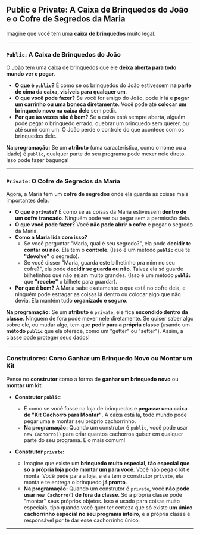 ## Public e Private: A Caixa de Brinquedos do João e o Cofre de Segredos da Maria

Imagine que você tem uma **caixa de brinquedos** muito legal.

---

### `Public`: A Caixa de Brinquedos do João

O João tem uma caixa de brinquedos que ele **deixa aberta para todo mundo ver e pegar**.

* **O que é `public`?** É como se os brinquedos do João estivessem **na parte de cima da caixa, visíveis para qualquer um**.
* **O que você pode fazer?** Se você for amigo do João, pode ir lá e **pegar um carrinho ou uma boneca diretamente**. Você pode até **colocar um brinquedo novo na caixa dele** sem pedir.
* **Por que às vezes não é bom?** Se a caixa está sempre aberta, alguém pode pegar o brinquedo errado, quebrar um brinquedo sem querer, ou até sumir com um. O João perde o controle do que acontece com os brinquedos dele.

**Na programação:** Se um **atributo** (uma característica, como o nome ou a idade) é `public`, qualquer parte do seu programa pode mexer nele direto. Isso pode fazer bagunça!

---

### `Private`: O Cofre de Segredos da Maria

Agora, a Maria tem um **cofre de segredos** onde ela guarda as coisas mais importantes dela.

* **O que é `private`?** É como se as coisas da Maria estivessem **dentro de um cofre trancado**. Ninguém pode ver ou pegar sem a permissão dela.
* **O que você pode fazer?** Você **não pode abrir o cofre** e pegar o segredo da Maria.
* **Como a Maria lida com isso?**
    * Se você perguntar "Maria, qual é seu segredo?", ela pode **decidir te contar ou não**. Ela tem o **controle**. (Isso é um método **`public`** que te **"devolve"** o segredo).
    * Se você disser "Maria, guarda este bilhetinho pra mim no seu cofre?", ela pode **decidir se guarda ou não**. Talvez ela só guarde bilhetinhos que não sejam muito grandes. (Isso é um método **`public`** que **"recebe"** o bilhete para guardar).
* **Por que é bom?** A Maria sabe exatamente o que está no cofre dela, e ninguém pode estragar as coisas lá dentro ou colocar algo que não devia. Ela mantém tudo **organizado e seguro**.

**Na programação:** Se um **atributo** é `private`, ele fica **escondido dentro da classe**. Ninguém de fora pode mexer nele diretamente. Se quiser saber algo sobre ele, ou mudar algo, tem que **pedir para a própria classe** (usando um **método `public`** que ela oferece, como um "getter" ou "setter"). Assim, a classe pode proteger seus dados!

---

### Construtores: Como Ganhar um Brinquedo Novo ou Montar um Kit

Pense no **construtor** como a forma de **ganhar um brinquedo novo** ou **montar um kit**.

* **Construtor `public`:**
    * É como se você fosse na loja de brinquedos e **pegasse uma caixa de "Kit Cachorro para Montar"**. A caixa está lá, todo mundo pode pegar uma e montar seu próprio cachorrinho.
    * **Na programação:** Quando um construtor é `public`, você pode usar `new Cachorro()` para criar quantos cachorros quiser em qualquer parte do seu programa. É o mais comum!

* **Construtor `private`:**
    * Imagine que existe um **brinquedo muito especial, tão especial que só a própria loja pode montar um para você**. Você não pega o kit e monta. Você pede para a loja, e ela tem o construtor `private`, ela monta e te entrega o brinquedo **já pronto**.
    * **Na programação:** Quando um construtor é `private`, você **não pode usar `new Cachorro()` de fora da classe**. Só a própria classe pode "montar" seus próprios objetos. Isso é usado para coisas muito especiais, tipo quando você quer ter certeza que só existe **um único cachorrinho especial no seu programa inteiro**, e a própria classe é responsável por te dar esse cachorrinho único.

---
